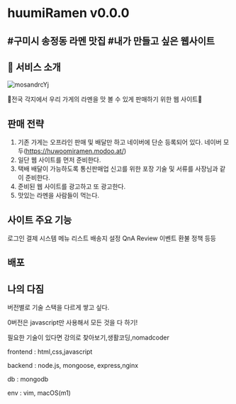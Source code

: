 # huumiRamen v0.0.0
## #구미시 송정동 라멘 맛집 #내가 만들고 싶은 웹사이트
## 🍜 서비스 소개

![mosandrcYj](https://user-images.githubusercontent.com/56814290/127066496-d711e2da-fd8f-437e-aeed-b111bbb96dfc.jpeg)

🏮전국 각지에서 우리 가게의 라멘을 맛 볼 수 있게 판매하기 위한 웹 사이트🏮

## 판매 전략

1. 기존 가게는 오프라인 판매 및 배달만 하고 네이버에 단순 등록되어 있다.
네이버 모두(https://huwoomiramen.modoo.at/)
2. 일단 웹 사이트를 먼저 준비한다.
3. 택배 배달이 가능하도록 통신판매업 신고를 위한 포장 기술 및 서류를 사장님과 같이 준비한다.
4. 준비된 웹 사이트를 광고하고 또 광고한다.
5. 맛있는 라멘을 사람들이 먹는다.

## 사이트 주요 기능
로그인
결제 시스템
메뉴 리스트
배송지 설정
QnA
Review
이벤트
환불 정책
등등

## 배포

## 나의 다짐
버전별로 기술 스택을 다르게 쌓고 싶다.

0버전은 javascript만 사용해서 모든 것을 다 하기!

필요한 기술이 있다면 강의로 찾아보기,생활코딩,nomadcoder

frontend : html,css,javascript  

backend : node.js, mongoose, express,nginx

db : mongodb

env : vim, macOS(m1)
